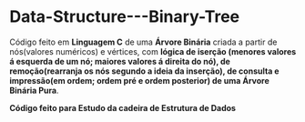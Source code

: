 # Data-Structure---Binary-Tree

Código feito em **Linguagem C** de uma **Árvore Binária** criada a partir de nós(valores numéricos) e vértices, com **lógica de iserção (menores valores á 
esquerda de um nó; maiores valores á direita do nó), de remoção(rearranja os nós segundo a ideia da inserção), de consulta e impressão(em ordem; ordem pré 
e ordem posterior) de uma Árvore Binária Pura**.

**Código feito para Estudo da cadeira de Estrutura de Dados**
